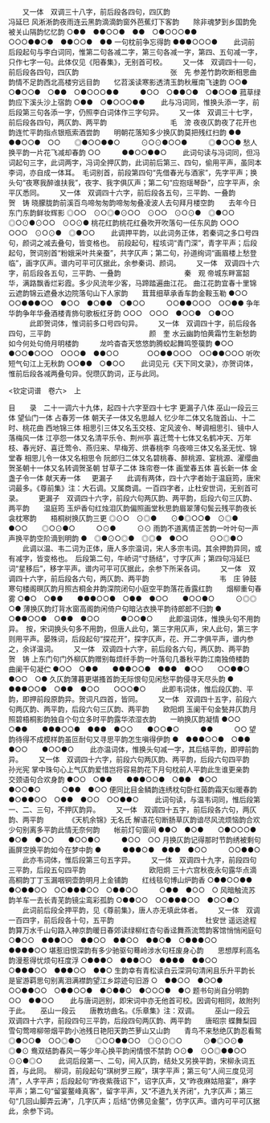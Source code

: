 <!-- { "loadSidebar": true } -->
　　又一体　双调三十八字，前后段各四句，四仄韵　　　　　　　　　　　　　冯延巳
风淅淅韵夜雨连云黑韵滴滴韵窗外芭蕉灯下客韵　　除非魂梦到乡国韵免被关山隔韵忆忆韵
○●●　●●○○●　●●　○●○○○●●　　　○○○●●○●　●●○○●　●●
一句枕前争忘得韵
●●●○○○●
 　　此词前后段起句与李白词同，惟第二句各减二字，第三句各减一字，第四、五句减一字，只作七字一句。此体仅见《阳春集》，无别首可校。 
　　又一体　双调四十一句，前后段各四句，四仄韵　　　　　　　　　　　　　张　先
参差竹韵吹断相思曲韵情不足韵西北高楼穷远目韵　　忆苕溪读寒影透清玉韵秋雁南飞速韵
○○●　○●○○●　○●●　○●○○○●●　　　●○○　○●●○●　○●○○●
菰草绿韵应下溪头沙上宿韵
○●●　○●○○○●●
 　　此与冯词同，惟换头添一字，前后段第三句各添一字，仍照李白词体作三字句异。 
　　又一体　双调三十七字，前后段各四句，两仄韵、两平韵　　　　　　　　　毛　滂
夜夜仄韵夜了花开也韵连忙平韵指点银瓶索酒尝韵　　明朝花落知多少换仄韵莫把残红扫韵
●●　　●●○○●　○○　　◎●○○●●○　　　⊙○⊙●○○●　　　◎●○○●
愁人换平韵一片花飞减却春韵
○○　　　●●○○●●○
 　　此词句读与冯词同，但冯词起句三字，此词两字，冯词全押仄韵，此词前后第三、四句，偷用平声，虽同本李词，亦自成一体耳。　毛词别首，前段第四句“先借春光与酒家”，先字平声；换头句“夜寒我醉谁扶我”，夜字、我字俱仄声；第二句“应抱瑶琴卧”，应字平声，余平仄悉同。 
　　又一体　双调四十六字，前后段各五句，三平韵、一叠韵　　　　　　　　　贺　铸
晓朦胧韵前溪百鸟啼匆匆韵啼匆匆叠凌波人去句拜月楼空韵　　去年今日东门东韵鲜妆辉影
◎○○　⊙○◎●⊙○○　⊙○○　⊙○⊙●　◎●○○　　　◎○⊙●⊙○○　⊙○⊙●
桃花红韵桃花红叠吹开吹落句一任东风韵
○○○　○○○　⊙○⊙●　◎●○○
 　　此调押平韵，以此词务正体，若秦词之多口号四句，颜词之减去叠句，皆变格也。　前段起句，程垓词“青门深”，青字平声；后段起句，贺词别首“粉娥采叶共亲蚕”，共字仄声；第二句，孙道绚词“画眉楼上愁登临”，画字仄声。谱内可平可仄据此，余参秦词、颜词。 
　　又一体　双调四十六字，前后段各五句，三平韵、一叠韵　　　　　　　　　秦　观
 帝城东畔富韶华，满路飘香烂彩霞。多少风流年少客，马蹄踏遍曲江花。 
曲江花韵宜春十里锦云遮韵锦云遮叠水边院落句山下人家韵　　茸茸细草承香车韵金鞍玉勒
●○○　○○●●●○○　●○○　●○●●　○●○○　　　○○●●○○○　○○●●
争年华韵争年华叠酒楼青斾句歌板红牙韵
○○○　○○○　●○○●　○●○○
 　　　此即贺词体，惟词前多口号四句异。 
　　又一体　双调四十字，前后段各四句，三平韵　　　　　　　　　　　　　　颜　奎
水云幽韵怕黄霜竹生新愁韵如今何处句倚月明楼韵　　　龙吟杳杳天悠悠韵腾蛟起舞鸣箜篌韵
●○○　●○○●○○○　○○○●　●●○○　　　　○○●●○○○　○○●●○○○
听吹短气句江上无秋韵
○○●●　○●○○
 　　此词见元《天下同文录》，亦贺词体，惟前后段各减两叠句异。倪瓒仄韵词，正与此同。 




<钦定词谱　卷六>　上



目　　录　二十一调六十九体，起四十六字至四十七字
更漏子八体
巫山一段云三体
望仙门一体
占春芳一体
朝天子一体又名思越人
忆少年二体又名陇首山、十二时、桃花曲
西地锦三体
相思引三体又名玉交枝、定风波令、琴调相思引、镜中人
落梅风一体
江亭怨一体又名清平乐令、荆州亭
喜迁莺十七体又名鹤冲天、万年枝、春光好、喜迁莺令、燕归来、早梅芳、烘春桃李
乌夜啼三体又名圣无忧、锦堂春
相思儿令一体又名相思令
阮郎归二体又名碧桃春、醉桃源、宴桃源、濯缨曲
贺圣朝十一体又名转调贺圣朝
甘草子二体
珠帘卷一体
画堂春五体
喜长新一体
金盏子令一体
献天寿一体
　
更漏子　　此调有两体，四十六字者始于温庭筠，唐宋词最多。《尊前集》注：大石调。又属商调。一百四字者，止杜安世词，无别首可录。
　　更漏子　双调四十六字，前段六句两仄韵、两平韵，后段六句三仄韵、两平韵　　温庭筠
玉炉香句红烛泪仄韵偏照画堂秋思韵眉翠薄句鬓云残平韵夜长衾枕寒韵　　梧桐树换仄韵三更
◎⊙○　⊙◎●　　⊙●◎○○●　⊙◎●　●○○　　◎○⊙●○　　　○⊙●　　　⊙⊙
雨韵不道离情正苦韵一叶叶句一声声换平韵空阶滴到明韵
●　◎●⊙○◎●　◎◎●　●○○　　　⊙○◎●○
 　　此调以温、韦二词为正体，唐人多宗温词，宋人多宗韦词。其余押韵异同，或有减字，皆变格也。　后段第二句，牛峤词“寸肠结”，寸字仄声；第四句冯延巳词“星移后”，移字平声。谱内可平可仄据此，余参下所采各词。 
　　又一体　双调四十六字，前后段各六句，两仄韵、两平韵　　　　　　　　　　韦　庄
钟鼓寒句楼阁暝仄韵月照古桐金井韵深院闭句小庭空平韵落花香露红韵　　烟柳重句春雾
○●○　○●●　　●●●○○●　○●●　●○○　　●○○●○　　　⊙◎◎　○●
薄换仄韵灯背水窗高阁韵闲倚户句暗沾衣换平韵待郎郎不归韵
●　　　○●●○○●　○●●　●○○　　　●○○●○
 　　此即温词体，惟换头句不用韵异。　按，宋词换头句多不用韵，但唐人此句，第三字用仄声，宋人此句，第三字则用平声。晏殊词，后段起句“探花开”，探字仄声，花、开二字俱平声，谱内参之，余详温词。 
　　又一体　双调四十六字，前后段各六句，两仄韵、两平韵　　　　　　　　　　贺　铸
上东门句门外柳仄韵赠别每烦纤手韵一叶落句几番秋平韵江南独倚楼韵　　曲阑干句凝伫
●○○　○●●　　●●●○○●　●●●　●○○　　○○●●○　　　●○○　○●
久仄韵薄暮更堪搔首韵无际恨句见闲愁平韵侵寻天尽头韵
●　　●●●○○●　○●●　●○○　　○○○●○
 　　此即韦词体，惟后段仄韵、平韵，即押前段原韵异。贺词凡四首，皆同。 
　　又一体　双调四十五字，前段六句两仄韵、两平韵，后段六句三仄韵、两平韵　　欧阳炯
玉阑干句金甃井仄韵月照碧梧桐影韵独自个句立多时平韵露华浓湿衣韵　　一晌换仄韵凝情
●○○　○●●　　●●●○○●　●●●　●○○　　●○○●○　　　●●　　　○○
望韵待得不成模样韵虽叵耐句又寻思平韵怎生嗔得伊韵
●　●●●○○●　○●●　●○○　　●○○●○
 　　此亦温词体，惟换头句减一字，其后结平韵，即押前韵异。 
　　又一体　双调四十六字，前段六句两仄韵、两平韵，后段六句四平韵　　　　　孙光宪
掌中珠句心上气仄韵爱惜岂将容易韵花下月句枕前人平韵此生谁更亲韵　　交颈语句合欢身韵
●○○　○●●　　●●●○○●　○●●　●○○　　●○○●○　　　○●●　●○○
便同比目金鳞韵连绣枕句卧红茵韵霜天似暖春韵
●○●●○○　○●●　●○○　○○●●○
 　　此词句读，与温韦词同，惟后段第一、二、三句，不押仄韵异。 
　　又一体　双调四十五字，前后段各六句，两仄韵、两平韵　　　　《天机余锦》无名氏
解语花句断肠草仄韵谙尽风流烦恼韵合欢少句别离多平韵此情无奈何韵　　帐前灯句窗间
●●○　●○●　　○●○○○●　●○●　●○○　　●○○●○　　　●○○　○○
月换仄韵记得那时节韵绣被剩句画屏空换平韵如今在梦中韵
●　　　●●●○●　●●●　●○○　　　○○●●○
 　　此亦韦词体，惟后段第三句五字异。 
　　又一体　双调四十九字，前段四句三平韵，后段五句四平韵　　　　　　　　　欧阳炯
三十六宫秋夜永句露华点滴高桐韵丁丁玉漏咽铜壶韵明月上金铺韵　　红线毯句博山炉韵香
○●●○○●●　●○●●○○　○○●●●○○　○●●○○　　　○●●　●○○　○
风暗触流苏韵羊车一去长青芜韵镜尘鸾彩孤韵
○●●○○　○○●●●○○　●○○●○
 　　此词前后段全押平韵，见《尊前集》，唐人亦无填此体者。 
　　又一体　双调一百四字，前后段各十句，五平韵　　　　　　　　　　　　　杜安世
遥远途程韵算万水千山句路入神京韵暖日春郊读绿柳红杏句香迳舞燕流莺韵客馆悄悄闲庭句
○●○○　●●●○○　●●○○　●●○○　●●○●　○●●●○○　●●●●○○
堪惹旧恨深韵有多少驰驱句蓦岭涉水句枉废身心韵　　思想厚利高名韵漫惹得忧烦句枉度浮
○●●●○　●●●○○　●●●●　●●○○　　　○●●●○○　●●●○○　●●○
生韵幸有青松读白云深洞句清闲且乐升平韵长是宦游羁思句别离泪满襟韵望江乡踪迹句旧游
○　●●○○　●○○●　○○●●○○　○●●○○●　●○●●○　●○○○●　●○
题书句尚自分明韵
○○　●●○○
 　　此与唐词迥别，即宋词中亦无他首可校。因调句相同，故附列于此。 
　
巫山一段云　　唐教坊曲名。《乐章集》注：双调。
　　巫山一段云　双调四十六字，前段四句三平韵，后段四句两仄韵、两平韵　　唐昭宗
蝶舞梨园雪句莺啼柳带烟平韵小池残日艳阳天韵苎萝山又山韵　　青鸟不来愁绝仄韵忍看鸳
◎●○○●　○○◎●○　　◎○○●●○○　◎⊙⊙◎○　　　⊙●◎○⊙●　　◎●⊙
鸯双结韵春风一等少年心换平韵闲情恨不禁韵
○⊙●　⊙○◎●●○○　　　⊙⊙●◎○
 　　此词后段第一、二句，间入仄韵，结处又另换平韵，宋柳永词五首，与此同。　柳词，前段起句“琪树罗三殿”，琪字平声；第三句“人间三度见河清”，人字平声；后段起句“昨夜紫薇诏下”，诏字仄声，又“昨夜麻姑陪宴”，麻字平声；第二句“留宴鳌峰真客”，留字平声，又“不道九关齐闭”，九字仄声；第三句“几回山脚弄云涛”，几字仄声；后结“仿佛见金鳌”，仿字仄声。谱内可平可仄据此，余参下词。 
